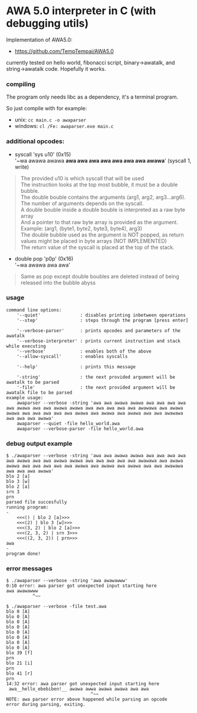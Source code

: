 # AWA 5.0 interpreter in C (with debugging utils)
Implementation of AWA5.0:
- https://github.com/TempTempai/AWA5.0

currently tested on hello world, fibonacci script, binary->awatalk, and string->awatalk code. Hopefully it works.
### compiling
The program only needs libc as a dependency, it's a terminal program.

So just compile with for example:
- unix: `cc main.c -o awaparser`
- windows: `cl /Fe: awaparser.exe main.c`

### additional opcodes:
- syscall 'sys u10' (0x15)\
'~wa awawa awawa **awa awa awa awa awa awa awa awawa**' (syscall 1, write)
> The provided u10 is which syscall that will be used\
> The instruction looks at the top most bubble, it must be a double bubble.\
> The double bouble contains the arguments (arg1, arg2, arg3...arg6).\
> The number of arguments depends on the syscall.\
> A double bouble inside a double bouble is interpreted as a raw byte array\
> And a pointer to that raw byte array is provided as the argument.\
> Example: (arg1, (byte1, byte2, byte3, byte4), arg3)\
> The double bubble used as the argument is NOT popped, as return values might be placed in byte arrays (NOT IMPLEMENTED)\
> The return value of the syscall is placed at the top of the stack.
- double pop 'p0p' (0x16)\
'~wa awawa awa awa'
> Same as pop except double boubles are deleted instead of being released into the bubble abyss
### usage
```
command line options:
	'--quiet'               : disables printing inbetween operations
	'--step'                : steps through the program [press enter]
	
	'--verbose-parser'      : prints opcodes and parameters of the awatalk
	'--verbose-interpreter' : prints current instruction and stack while executing
	'--verbose'             : enables both of the above
	'--allow-syscall'       : enables syscalls
	
	'--help'                : prints this message
	
	'-string'               : the next provided argument will be awatalk to be parsed
	'-file'                 : the next provided argument will be awatalk file to be parsed
example usage:
	awaparser --verbose -string 'awa awa awawa awawa awa awa awa awa awa awawa awa awa awawa awawa awa awa awa awa awa awawawa awa awawa awawa awa awa awa awa awa awawa awa awawa awa awawa awa awa awawawa awa awa awa awawa'
	awaparser --quiet -file hello_world.awa
	awaparser --verbose-parser -file hello_world.awa
```
### debug output example
```
$ ./awaparser --verbose -string 'awa awa awawa awawa awa awa awa awa awa awawa awa awa awawa awawa awa awa awa awa awa awawawa awa awawa awawa awa awa awa awa awa awawa awa awawa awa awawa awa awa awawawa awa awa awa awawa'
blo 2 [a]
blo 3 [w]
blo 2 [a]
srn 3
prn
parsed file succesfully
running program:
-
	<<<() | blo 2 [a]>>>
	<<<(2) | blo 3 [w]>>>
	<<<(3, 2) | blo 2 [a]>>>
	<<<(2, 3, 2) | srn 3>>>
	<<<((2, 3, 2)) | prn>>>
awa
-
program done!
```

### error messages
```
$ ./awaparser --verbose -string 'awa awawawww'
0:10 error: awa parser got unexpected input starting here
awa awawawww
          ^~~
```
```
$ ./awaparser --verbose -file test.awa
blo 0 [A]
blo 0 [A]
blo 0 [A]
blo 0 [A]
blo 0 [A]
blo 0 [A]
blo 0 [A]
blo 0 [A]
blo 39 [f]
prn
blo 21 [i]
prn
blo 41 [r]
prn
14:32 error: awa parser got unexpected input starting here
 awa__hello_ebebiben!__ awawa awwa awawa awawa awa awa
                                ^~~
NOTE: awa parser error above happened while parsing an opcode
error during parsing, exiting.
```
